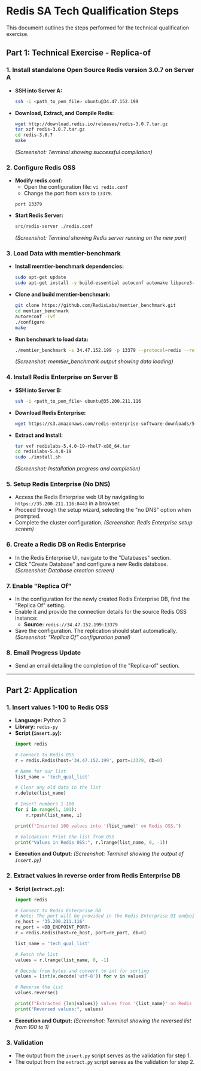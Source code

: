 # Redis SA Tech Qualification Steps

This document outlines the steps performed for the technical qualification exercise.

## Part 1: Technical Exercise - Replica-of

### 1. Install standalone Open Source Redis version 3.0.7 on Server A

- **SSH into Server A:**
  ```bash
  ssh -i <path_to_pem_file> ubuntu@34.47.152.199
  ```
- **Download, Extract, and Compile Redis:**
  ```bash
  wget http://download.redis.io/releases/redis-3.0.7.tar.gz
  tar xzf redis-3.0.7.tar.gz
  cd redis-3.0.7
  make
  ```
  *(Screenshot: Terminal showing successful compilation)*

### 2. Configure Redis OSS

- **Modify redis.conf:**
  - Open the configuration file: `vi redis.conf`
  - Change the port from `6379` to `13379`.
  ```
  port 13379
  ```
- **Start Redis Server:**
  ```bash
  src/redis-server ./redis.conf
  ```
  *(Screenshot: Terminal showing Redis server running on the new port)*

### 3. Load Data with memtier-benchmark

- **Install memtier-benchmark dependencies:**
  ```bash
  sudo apt-get update
  sudo apt-get install -y build-essential autoconf automake libpcre3-dev libevent-dev pkg-config zlib1g-dev
  ```
- **Clone and build memtier-benchmark:**
  ```bash
  git clone https://github.com/RedisLabs/memtier_benchmark.git
  cd memtier_benchmark
  autoreconf -ivf
  ./configure
  make
  ```
- **Run benchmark to load data:**
  ```bash
  ./memtier_benchmark -s 34.47.152.199 -p 13379 --protocol=redis --requests=10000 --clients=5 --threads=2 --data-size=1024 --key-minimum=1 --key-maximum=10000 --key-pattern=S:S --ratio=1:0
  ```
  *(Screenshot: memtier_benchmark output showing data loading)*

### 4. Install Redis Enterprise on Server B

- **SSH into Server B:**
  ```bash
  ssh -i <path_to_pem_file> ubuntu@35.200.211.116
  ```
- **Download Redis Enterprise:**
  ```bash
  wget https://s3.amazonaws.com/redis-enterprise-software-downloads/5.4.0/redislabs-5.4.0-19-rhel7-x86_64.tar
  ```
- **Extract and Install:**
  ```bash
  tar vxf redislabs-5.4.0-19-rhel7-x86_64.tar
  cd redislabs-5.4.0-19
  sudo ./install.sh
  ```
  *(Screenshot: Installation progress and completion)*

### 5. Setup Redis Enterprise (No DNS)

- Access the Redis Enterprise web UI by navigating to `https://35.200.211.116:8443` in a browser.
- Proceed through the setup wizard, selecting the "no DNS" option when prompted.
- Complete the cluster configuration.
  *(Screenshot: Redis Enterprise setup screen)*

### 6. Create a Redis DB on Redis Enterprise

- In the Redis Enterprise UI, navigate to the "Databases" section.
- Click "Create Database" and configure a new Redis database.
  *(Screenshot: Database creation screen)*

### 7. Enable "Replica Of"

- In the configuration for the newly created Redis Enterprise DB, find the "Replica Of" setting.
- Enable it and provide the connection details for the source Redis OSS instance:
  - **Source:** `redis://34.47.152.199:13379`
- Save the configuration. The replication should start automatically.
  *(Screenshot: "Replica Of" configuration panel)*

### 8. Email Progress Update

- Send an email detailing the completion of the "Replica-of" section.

---

## Part 2: Application

### 1. Insert values 1-100 to Redis OSS

- **Language:** Python 3
- **Library:** `redis-py`
- **Script (`insert.py`):**
  ```python
  import redis

  # Connect to Redis OSS
  r = redis.Redis(host='34.47.152.199', port=13379, db=0)

  # Name for our list
  list_name = 'tech_qual_list'

  # Clear any old data in the list
  r.delete(list_name)

  # Insert numbers 1-100
  for i in range(1, 101):
      r.rpush(list_name, i)

  print(f"Inserted 100 values into '{list_name}' on Redis OSS.")

  # Validation: Print the list from OSS
  print("Values in Redis OSS:", r.lrange(list_name, 0, -1))
  ```
- **Execution and Output:**
  *(Screenshot: Terminal showing the output of `insert.py`)*

### 2. Extract values in reverse order from Redis Enterprise DB

- **Script (`extract.py`):**
  ```python
  import redis

  # Connect to Redis Enterprise DB
  # Note: The port will be provided in the Redis Enterprise UI endpoint
  re_host = '35.200.211.116'
  re_port = <DB_ENDPOINT_PORT> 
  r = redis.Redis(host=re_host, port=re_port, db=0)

  list_name = 'tech_qual_list'

  # Fetch the list
  values = r.lrange(list_name, 0, -1)

  # Decode from bytes and convert to int for sorting
  values = [int(v.decode('utf-8')) for v in values]

  # Reverse the list
  values.reverse()

  print(f"Extracted {len(values)} values from '{list_name}' on Redis Enterprise and reversed them.")
  print("Reversed values:", values)
  ```
- **Execution and Output:**
  *(Screenshot: Terminal showing the reversed list from 100 to 1)*

### 3. Validation

- The output from the `insert.py` script serves as the validation for step 1.
- The output from the `extract.py` script serves as the validation for step 2.
